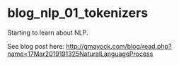 # blog_nlp_01_tokenizers
Starting to learn about NLP. 

See blog post here: http://gmayock.com/blog/read.php?name=17Mar2019191325NaturalLanguageProcess 
